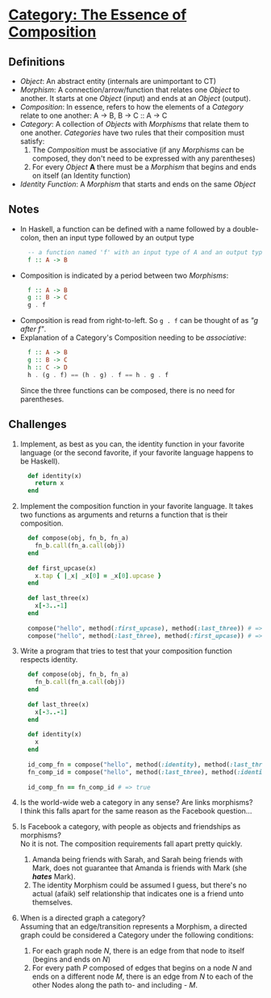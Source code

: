 # [Category: The Essence of Composition](https://bartoszmilewski.com/2014/11/04/category-the-essence-of-composition/)

## Definitions
* _Object_: An abstract entity (internals are unimportant to CT)
* _Morphism_: A connection/arrow/function that relates one _Object_ to another. It starts at one _Object_ (input) and ends at an _Object_ (output).
* _Composition_: In essence, refers to how the elements of a _Category_ relate to one another: A -> B, B -> C :: A -> C
* _Category_: A collection of _Objects_ with _Morphisms_ that relate them to one another. 
  _Categories_ have two rules that their composition must satisfy:
  1. The _Composition_ must be associative (if any _Morphisms_ can be composed, they don't need to be expressed with any parentheses)
  2. For every _Object_ **A** there must be a _Morphism_ that begins and ends on itself (an Identity function)
* _Identity Function_: A _Morphism_ that starts and ends on the same _Object_

## Notes
* In Haskell, a function can be defined with a name followed by a double-colon, then an input type followed by an output type
  ```haskell
    -- a function named 'f' with an input type of A and an output type of B 
    f :: A -> B
  ```
* Composition is indicated by a period between two _Morphisms_:
  ```haskell
    f :: A -> B
    g :: B -> C
    g . f
  ```
* Composition is read from right-to-left. So `g . f` can be thought of as _"g after f"_.
* Explanation of a Category's Composition needing to be _associative_:
  ```haskell
    f :: A -> B
    g :: B -> C
    h :: C -> D
    h . (g . f) == (h . g) . f == h . g . f
  ```
  Since the three functions can be composed, there is no need for parentheses.

## Challenges
1. Implement, as best as you can, the identity function in your favorite language (or the second favorite, if your favorite language happens to be Haskell).
   ```ruby
     def identity(x)
       return x
     end
   ```
   
1. Implement the composition function in your favorite language. It takes two functions as arguments and returns a function that is their composition.
    ```ruby
      def compose(obj, fn_b, fn_a)
        fn_b.call(fn_a.call(obj))
      end
  
      def first_upcase(x)
        x.tap { |_x| _x[0] = _x[0].upcase }
      end
  
      def last_three(x)
        x[-3..-1]
      end 
  
      compose("hello", method(:first_upcase), method(:last_three)) # => "Llo"
      compose("hello", method(:last_three), method(:first_upcase)) # => "llo"
    ```
1. Write a program that tries to test that your composition function respects identity.
    ```ruby
      def compose(obj, fn_b, fn_a)
        fn_b.call(fn_a.call(obj))
      end
  
      def last_three(x)
        x[-3..-1]
      end
  
      def identity(x)
        x
      end
  
      id_comp_fn = compose("hello", method(:identity), method(:last_three)) # => "llo"
      fn_comp_id = compose("hello", method(:last_three), method(:identity)) # => "llo"
  
      id_comp_fn == fn_comp_id # => true
    ```
1. Is the world-wide web a category in any sense? Are links morphisms?  
  I think this falls apart for the same reason as the Facebook question...
1. Is Facebook a category, with people as objects and friendships as morphisms?  
    No it is not. The composition requirements fall apart pretty quickly.  
    1. Amanda being friends with Sarah, and Sarah being friends with Mark, does not guarantee that Amanda is friends with Mark (she **_hates_** Mark).
    1. The identity Morphism could be assumed I guess, but there's no actual (afaik) self relationship that indicates one is a friend unto themselves.
1. When is a directed graph a category?  
  Assuming that an edge/transition represents a Morphism, a directed graph could be considered a Category under the following conditions:  
    1. For each graph node _N_, there is an edge from that node to itself (begins and ends on _N_)
    1. For every path _P_ composed of edges that begins on a node _N_ and ends on a different node _M_, there is an edge from _N_ to each of the other Nodes along the path to- and including - _M_.
   

